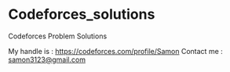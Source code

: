 # Codeforces_solutions

Codeforces Problem Solutions 

My handle is : https://codeforces.com/profile/Samon
Contact me : samon3123@gmail.com
